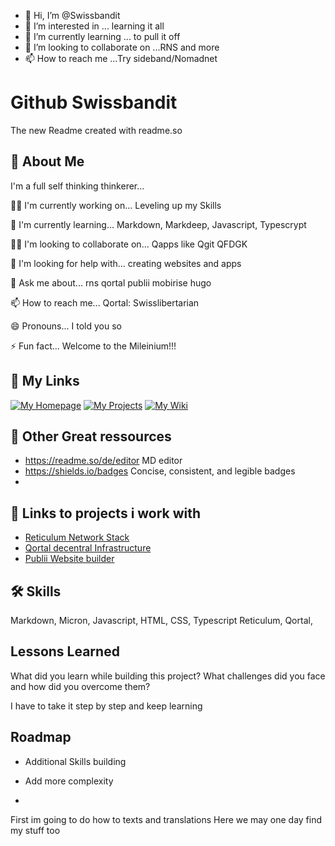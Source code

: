 - 👋 Hi, I’m @Swissbandit
- 👀 I’m interested in ... learning it all
- 🌱 I’m currently learning ... to pull it off
- 💞️ I’m looking to collaborate on ...RNS and more
- 📫 How to reach me ...Try sideband/Nomadnet


# Github Swissbandit

The new Readme created with readme.so


## 🚀 About Me
I'm a full self thinking thinkerer...

👩‍💻 I'm currently working on... Leveling up my Skills

🧠 I'm currently learning...
Markdown, Markdeep, Javascript, Typescrypt

👯‍♀️ I'm looking to collaborate on... Qapps like Qgit QFDGK

🤔 I'm looking for help with... creating websites and apps

💬 Ask me about... rns qortal publii mobirise hugo

📫 How to reach me... Qortal: Swisslibertarian

😄 Pronouns... I told you so

⚡️ Fun fact... Welcome to the Mileinium!!!



## 🔗 My Links
[![My Homepage](https://img.shields.io/badge/my_portfolio-000?style=for-the-badge&logo=ko-fi&logoColor=white)](https://q-apps.org/Swisslibertarian)
[![My Projects](https://img.shields.io/badge/My_Blog-yellow)](https://q-apps.org/APP/QBLOG/Swisslibertarian/Swisslibertarian/FDG-Wiki-Start-Seite-7bEGI3)
[![My Wiki](https://img.shields.io/badge/My_Wiki-Projects-blue)](https://q-apps.org/APP/qwiki/)


## 🔗 Other Great ressources

- https://readme.so/de/editor MD editor
- https://shields.io/badges    Concise, consistent, and legible badges
- 


## 🔗 Links to projects i work with

- [Reticulum Network Stack](reticulum.network)
- [Qortal decentral Infrastructure](qortal.org)
- [Publii Website builder](https://getpublii.com/)





## 🛠 Skills
Markdown, Micron, Javascript, HTML, CSS, Typescript
Reticulum, Qortal, 
## Lessons Learned

What did you learn while building this project? 
What challenges did you face and how did you overcome them?

I have to take it step by step and keep learning
## Roadmap

- Additional Skills building

- Add more complexity

- 


<!---
Swissbandit/Swissbandit is a ✨ special ✨ repository because its `README.md` (this file) appears on your GitHub profile.
You can click the Preview link to take a look at your changes.
--->
First im going to do how to texts and translations
Here we may one day find my stuff too

